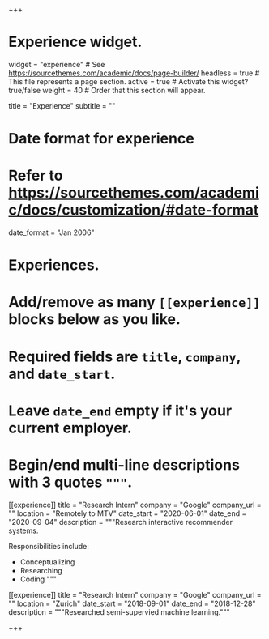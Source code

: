 +++
# Experience widget.
widget = "experience"  # See https://sourcethemes.com/academic/docs/page-builder/
headless = true  # This file represents a page section.
active = true  # Activate this widget? true/false
weight = 40  # Order that this section will appear.

title = "Experience"
subtitle = ""

# Date format for experience
#   Refer to https://sourcethemes.com/academic/docs/customization/#date-format
date_format = "Jan 2006"

# Experiences.
#   Add/remove as many `[[experience]]` blocks below as you like.
#   Required fields are `title`, `company`, and `date_start`.
#   Leave `date_end` empty if it's your current employer.
#   Begin/end multi-line descriptions with 3 quotes `"""`.
[[experience]]
  title = "Research Intern"
  company = "Google"
  company_url = ""
  location = "Remotely to MTV"
  date_start = "2020-06-01"
  date_end = "2020-09-04"
  description = """Research interactive recommender systems.
  
  Responsibilities include:
  
  * Conceptualizing
  * Researching
  * Coding
  """

[[experience]]
  title = "Research Intern"
  company = "Google"
  company_url = ""
  location = "Zurich"
  date_start = "2018-09-01"
  date_end = "2018-12-28"
  description = """Researched semi-supervied machine learning."""

+++
